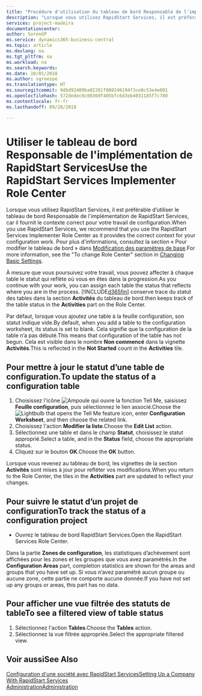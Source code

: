 ```yaml
---
title: "Procédure d'utilisation du tableau de bord Responsable de l'implémentation de RapidStart Services | Microsoft Docs"
description: "Lorsque vous utilisez RapidStart Services, il est préférable de faire un suivi de votre travail et d’utiliser le tableau de bord Responsable de l'implémentation de RapidStart Services, car il fournit le contexte correct pour votre travail de configuration."
services: project-madeira
documentationcenter: 
author: SorenGP
ms.service: dynamics365-business-central
ms.topic: article
ms.devlang: na
ms.tgt_pltfrm: na
ms.workload: na
ms.search.keywords: 
ms.date: 10/01/2018
ms.author: sgroespe
ms.translationtype: HT
ms.sourcegitcommit: 9dbd92409ba02281f008246194f3ce0c53e4e001
ms.openlocfilehash: 572dedec9c00369f405bfc6d3eb4031185f7c780
ms.contentlocale: fr-fr
ms.lasthandoff: 09/28/2018

---
```

# <a name="use-the-rapidstart-services-implementer-role-center"></a><span data-ttu-id="f4cf7-103">Utiliser le tableau de bord Responsable de l'implémentation de RapidStart Services</span><span class="sxs-lookup"><span data-stu-id="f4cf7-103">Use the RapidStart Services Implementer Role Center</span></span>
<span data-ttu-id="f4cf7-104">Lorsque vous utilisez RapidStart Services, il est préférable d’utiliser le tableau de bord Responsable de l'implémentation de RapidStart Services, car il fournit le contexte correct pour votre travail de configuration.</span><span class="sxs-lookup"><span data-stu-id="f4cf7-104">When you use RapidStart Services, we recommend that you use the RapidStart Services Implementer Role Center as it provides the correct context for your configuration work.</span></span> <span data-ttu-id="f4cf7-105">Pour plus d'informations, consultez la section « Pour modifier le tableau de bord » dans [Modification des paramètres de base](ui-change-basic-settings.md).</span><span class="sxs-lookup"><span data-stu-id="f4cf7-105">For more information, see the "To change Role Center" section in [Changing Basic Settings](ui-change-basic-settings.md).</span></span>

<span data-ttu-id="f4cf7-106">À mesure que vous poursuivez votre travail, vous pouvez affecter à chaque table le statut qui reflète où vous en êtes dans la progression.</span><span class="sxs-lookup"><span data-stu-id="f4cf7-106">As you continue with your work, you can assign each table the status that reflects where you are in the process.</span></span> [!INCLUDE[d365fin](includes/d365fin_md.md)] <span data-ttu-id="f4cf7-107">conserve trace du statut des tables dans la section **Activités** du tableau de bord.</span><span class="sxs-lookup"><span data-stu-id="f4cf7-107">then keeps track of the table status in the **Activities** part on the Role Center.</span></span>  

<span data-ttu-id="f4cf7-108">Par défaut, lorsque vous ajoutez une table à la feuille configuration, son statut indique vide.</span><span class="sxs-lookup"><span data-stu-id="f4cf7-108">By default, when you add a table to the configuration worksheet, its status is set to blank.</span></span> <span data-ttu-id="f4cf7-109">Cela signifie que la configuration de la table n’a pas débuté.</span><span class="sxs-lookup"><span data-stu-id="f4cf7-109">This means that configuration of the table has not begun.</span></span> <span data-ttu-id="f4cf7-110">Cela est visible dans le nombre **Non commencé** dans la vignette **Activités**.</span><span class="sxs-lookup"><span data-stu-id="f4cf7-110">This is reflected in the **Not Started** count in the **Activities** tile.</span></span>  

## <a name="to-update-the-status-of-a-configuration-table"></a><span data-ttu-id="f4cf7-111">Pour mettre à jour le statut d’une table de configuration.</span><span class="sxs-lookup"><span data-stu-id="f4cf7-111">To update the status of a configuration table</span></span>  
1.  <span data-ttu-id="f4cf7-112">Choisissez l'icône ![Ampoule qui ouvre la fonction Tell Me](media/ui-search/search_small.png "Dites-moi ce que vous voulez faire"), saisissez **Feuille configuration**, puis sélectionnez le lien associé.</span><span class="sxs-lookup"><span data-stu-id="f4cf7-112">Choose the ![Lightbulb that opens the Tell Me feature](media/ui-search/search_small.png "Tell me what you want to do") icon, enter **Configuration Worksheet**, and then choose the related link.</span></span>  
2.  <span data-ttu-id="f4cf7-113">Choisissez l'action **Modifier la liste**.</span><span class="sxs-lookup"><span data-stu-id="f4cf7-113">Choose the **Edit List** action.</span></span>  
3.  <span data-ttu-id="f4cf7-114">Sélectionnez une table et dans le champ **Statut**, choisissez le statut approprié.</span><span class="sxs-lookup"><span data-stu-id="f4cf7-114">Select a table, and in the **Status** field, choose the appropriate status.</span></span>  
4.  <span data-ttu-id="f4cf7-115">Cliquez sur le bouton **OK**.</span><span class="sxs-lookup"><span data-stu-id="f4cf7-115">Choose the **OK** button.</span></span>  

<span data-ttu-id="f4cf7-116">Lorsque vous revenez au tableau de bord, les vignettes de la section **Activités** sont mises à jour pour refléter vos modifications.</span><span class="sxs-lookup"><span data-stu-id="f4cf7-116">When you return to the Role Center, the tiles in the **Activities** part are updated to reflect your changes.</span></span>  

## <a name="to-track-the-status-of-a-configuration-project"></a><span data-ttu-id="f4cf7-117">Pour suivre le statut d’un projet de configuration</span><span class="sxs-lookup"><span data-stu-id="f4cf7-117">To track the status of a configuration project</span></span>  
- <span data-ttu-id="f4cf7-118">Ouvrez le tableau de bord RapidStart Services.</span><span class="sxs-lookup"><span data-stu-id="f4cf7-118">Open the RapidStart Services Role Center.</span></span>  

<span data-ttu-id="f4cf7-119">Dans la partie **Zones de configuration**, les statistiques d’achèvement sont affichées pour les zones et les groupes que vous avez paramétrés.</span><span class="sxs-lookup"><span data-stu-id="f4cf7-119">In the **Configuration Areas** part, completion statistics are shown for the areas and groups that you have set up.</span></span> <span data-ttu-id="f4cf7-120">Si vous n’avez paramétré aucun groupe ou aucune zone, cette partie ne comporte aucune donnée.</span><span class="sxs-lookup"><span data-stu-id="f4cf7-120">If you have not set up any groups or areas, this part has no data.</span></span>  

## <a name="to-see-a-filtered-view-of-table-status"></a><span data-ttu-id="f4cf7-121">Pour afficher une vue filtrée des statuts de table</span><span class="sxs-lookup"><span data-stu-id="f4cf7-121">To see a filtered view of table status</span></span>  
1. <span data-ttu-id="f4cf7-122">Sélectionnez l'action **Tables**.</span><span class="sxs-lookup"><span data-stu-id="f4cf7-122">Choose the **Tables** action.</span></span>  
2. <span data-ttu-id="f4cf7-123">Sélectionnez la vue filtrée appropriée.</span><span class="sxs-lookup"><span data-stu-id="f4cf7-123">Select the appropriate filtered view.</span></span>  

## <a name="see-also"></a><span data-ttu-id="f4cf7-124">Voir aussi</span><span class="sxs-lookup"><span data-stu-id="f4cf7-124">See Also</span></span>  
[<span data-ttu-id="f4cf7-125">Configuration d'une société avec RapidStart Services</span><span class="sxs-lookup"><span data-stu-id="f4cf7-125">Setting Up a Company With RapidStart Services</span></span>](admin-set-up-a-company-with-rapidstart.md)  
[<span data-ttu-id="f4cf7-126">Administration</span><span class="sxs-lookup"><span data-stu-id="f4cf7-126">Administration</span></span>](admin-setup-and-administration.md)

